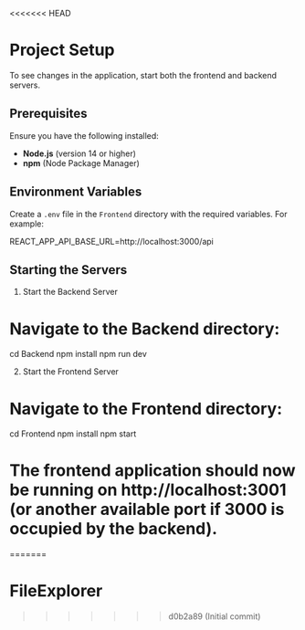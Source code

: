 <<<<<<< HEAD
# Project Setup

To see changes in the application, start both the frontend and backend servers.

## Prerequisites

Ensure you have the following installed:

- **Node.js** (version 14 or higher)
- **npm** (Node Package Manager)

## Environment Variables

Create a `.env` file in the `Frontend` directory with the required variables. For example:

REACT_APP_API_BASE_URL=http://localhost:3000/api

## Starting the Servers

1. Start the Backend Server

# Navigate to the Backend directory:

cd Backend
npm install
npm run dev

2. Start the Frontend Server

# Navigate to the Frontend directory:

cd Frontend
npm install
npm start

# The frontend application should now be running on http://localhost:3001 (or another available port if 3000 is occupied by the backend).
=======
# FileExplorer
>>>>>>> d0b2a89 (Initial commit)
